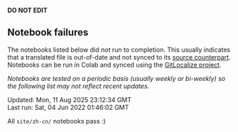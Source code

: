__DO NOT EDIT__

## Notebook failures

The notebooks listed below did *not* run to completion. This usually indicates
that a translated file is out-of-date and not synced to its
[source counterpart](../en-snapshot/). Notebooks can be run in Colab and synced
using the [GitLocalize project](https://gitlocalize.com/tensorflow/docs-l10n).

*Notebooks are tested on a periodic basis (usually weekly or bi-weekly) so the
following list may not reflect recent updates.*

Updated: Mon, 11 Aug 2025 23:12:34 GMT<br/>
Last run: Sat, 04 Jun 2022 01:46:02 GMT

All <code>site/zh-cn/</code> notebooks pass :)

